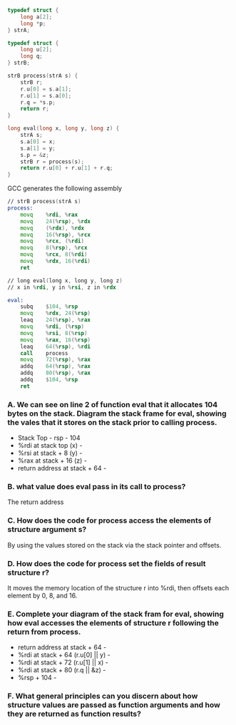 ```c
typedef struct {
    long a[2];
    long *p;
} strA;

typedef struct {
    long u[2];
    long q;
} strB;

strB process(strA s) {
    strB r;
    r.u[0] = s.a[1];
    r.u[1] = s.a[0];
    r.q = *s.p;
    return r;
}

long eval(long x, long y, long z) {
    strA s;
    s.a[0] = x;
    s.a[1] = y;
    s.p = &z;
    strB r = process(s);
    return r.u[0] + r.u[1] + r.q;
}
```

GCC generates the following assembly

```asm
// strB process(strA s)
process:
    movq    %rdi, %rax
    movq    24(%rsp), %rdx
    movq    (%rdx), %rdx
    movq    16(%rsp), %rcx
    movq    %rcx, (%rdi)
    movq    8(%rsp), %rcx
    movq    %rcx, 8(%rdi)
    movq    %rdx, 16(%rdi)
    ret

// long eval(long x, long y, long z)
// x in %rdi, y in %rsi, z in %rdx

eval:
    subq    $104, %rsp
    movq    %rdx, 24(%rsp)
    leaq    24(%rsp), %rax
    movq    %rdi, (%rsp)
    movq    %rsi, 8(%rsp)
    movq    %rax, 16(%rsp)
    leaq    64(%rsp), %rdi
    call    process
    movq    72(%rsp), %rax
    addq    64(%rsp), %rax
    addq    80(%rsp), %rax
    addq    $104, %rsp
    ret
```

### A. We can see on line 2 of function eval that it allocates 104 bytes on the stack. Diagram the stack frame for eval, showing the vales that it stores on the stack prior to calling process.

- Stack Top - rsp - 104
- %rdi at stack top (x) -
- %rsi at stack + 8 (y) -
- %rax at stack + 16 (z) -
- return address at stack + 64 -

### B. what value does eval pass in its call to process?

The return address

### C. How does the code for process access the elements of structure argument s?

By using the values stored on the stack via the stack pointer and offsets.

### D. How does the code for process set the fields of result structure r?

It moves the memory location of the structure r into %rdi, then offsets each element by 0, 8, and 16.

### E. Complete your diagram of the stack fram for eval, showing how eval accesses the elements of structure r following the return from process.

- return address at stack + 64 -
- %rdi at stack + 64 (r.u[0] || y) -
- %rdi at stack + 72 (r.u[1] || x) -
- %rdi at stack + 80 (r.q || &z) -
- %rsp + 104 -

### F. What general principles can you discern about how structure values are passed as function arguments and how they are returned as function results?
